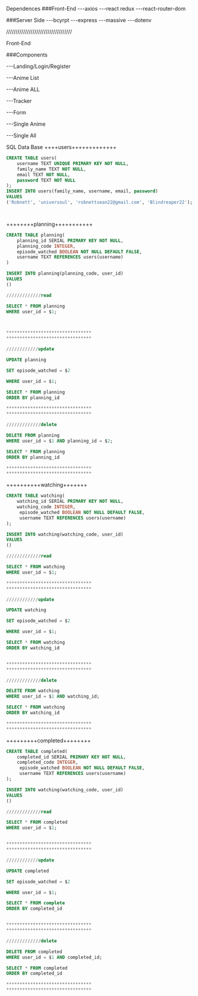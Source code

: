 Dependences
###Front-End
---axios
---react redux
---react-router-dom

###Server Side
---bcyrpt
---express
---massive
---dotenv

///////////////////////////////////

Front-End

###Components

---Landing/Login/Register

---Anime List

---Anime ALL

---Tracker

---Form

---Single Anime

---Single All

SQL Data Base
++++users+++++++++++++

```sql
CREATE TABLE users(
    username TEXT UNIQUE PRIMARY KEY NOT NULL,
    family_name TEXT NOT NULL,
    email TEXT NOT NULL,
    password TEXT NOT NULL
);
INSERT INTO users(family_name, username, email, password)
VALUES
('Robnett', 'universoul', 'robnettsean22@gmail.com', 'Blindreaper22');




```

++++++++planning+++++++++++

```sql
CREATE TABLE planning(
    planning_id SERIAL PRIMARY KEY NOT NULL,
    planning_code INTEGER,
    episode_watched BOOLEAN NOT NULL DEFAULT FALSE,
    username TEXT REFERENCES users(username)
)

INSERT INTO planning(planning_code, user_id)
VALUES
()

/////////////read

SELECT * FROM planning
WHERE user_id = $1;



********************************
********************************

////////////update

UPDATE planning

SET episode_watched = $2

WHERE user_id = $1;

SELECT * FROM planning
ORDER BY planning_id

********************************
********************************

/////////////delete

DELETE FROM planning
WHERE user_id = $1 AND planning_id = $2;

SELECT * FROM planning
ORDER BY planning_id

********************************
********************************

```

++++++++++watching+++++++

```sql
CREATE TABLE watching(
    watching_id SERIAL PRIMARY KEY NOT NULL,
    watching_code INTEGER,
     episode_watched BOOLEAN NOT NULL DEFAULT FALSE,
     username TEXT REFERENCES users(username)
);

INSERT INTO watching(watching_code, user_id)
VALUES
()

/////////////read

SELECT * FROM watching
WHERE user_id = $1;

********************************
********************************

////////////update

UPDATE watching

SET episode_watched = $2

WHERE user_id = $1;

SELECT * FROM watching
ORDER BY watching_id


********************************
********************************

/////////////delete

DELETE FROM watching
WHERE user_id = $1 AND watching_id;

SELECT * FROM watching
ORDER BY watching_id

********************************
********************************

```

+++++++++completed++++++++

```sql
CREATE TABLE completed(
    completed_id SERIAL PRIMARY KEY NOT NULL,
    completed_code INTEGER,
     episode_watched BOOLEAN NOT NULL DEFAULT FALSE,
     username TEXT REFERENCES users(username)
);

INSERT INTO watching(watching_code, user_id)
VALUES
()

/////////////read

SELECT * FROM completed
WHERE user_id = $1;


********************************
********************************

////////////update

UPDATE completed

SET episode_watched = $2

WHERE user_id = $1;

SELECT * FROM complete
ORDER BY completed_id


********************************
********************************

/////////////delete

DELETE FROM completed
WHERE user_id = $1 AND completed_id;

SELECT * FROM completed
ORDER BY completed_id

********************************
********************************

```
